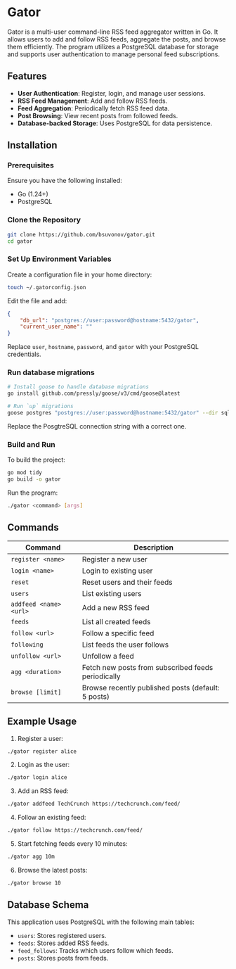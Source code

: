 # Gator

Gator is a multi-user command-line RSS feed aggregator written in Go. It allows users to add and follow RSS feeds, aggregate the posts, and browse them efficiently. The program utilizes a PostgreSQL database for storage and supports user authentication to manage personal feed subscriptions.

## Features

- **User Authentication**: Register, login, and manage user sessions.
- **RSS Feed Management**: Add and follow RSS feeds.
- **Feed Aggregation**: Periodically fetch RSS feed data.
- **Post Browsing**: View recent posts from followed feeds.
- **Database-backed Storage**: Uses PostgreSQL for data persistence.

## Installation

### Prerequisites
Ensure you have the following installed:

- Go (1.24+)
- PostgreSQL

### Clone the Repository
```sh
git clone https://github.com/bsuvonov/gator.git
cd gator
```

### Set Up Environment Variables
Create a configuration file in your home directory:
```sh
touch ~/.gatorconfig.json
```
Edit the file and add:
```json
{
    "db_url": "postgres://user:password@hostname:5432/gator",
    "current_user_name": ""
}
```
Replace `user`, `hostname`, `password`, and `gator` with your PostgreSQL credentials.

### Run database migrations

```sh
# Install goose to handle database migrations
go install github.com/pressly/goose/v3/cmd/goose@latest

# Run `up` migrations
goose postgres "postgres://user:password@hostname:5432/gator" --dir sql/schema up
```
Replace the PosgtreSQL connection string with a correct one.

### Build and Run
To build the project:
```sh
go mod tidy
go build -o gator
```
Run the program:
```sh
./gator <command> [args]
```

## Commands

| Command         | Description |
|----------------|-------------|
| `register <name>` | Register a new user |
| `login <name>` | Login to existing user |
| `reset` | Reset users and their feeds |
| `users` | List existing users |
| `addfeed <name> <url>` | Add a new RSS feed |
| `feeds` | List all created feeds |
| `follow <url>` | Follow a specific feed |
| `following` | List feeds the user follows |
| `unfollow <url>` | Unfollow a feed |
| `agg <duration>` | Fetch new posts from subscribed feeds periodically |
| `browse [limit]` | Browse recently published posts (default: 5 posts) |

## Example Usage

1. Register a user:
```sh
./gator register alice
```

2. Login as the user:
```sh
./gator login alice
```

3. Add an RSS feed:
```sh
./gator addfeed TechCrunch https://techcrunch.com/feed/
```

4. Follow an existing feed:
```sh
./gator follow https://techcrunch.com/feed/
```

5. Start fetching feeds every 10 minutes:
```sh
./gator agg 10m
```

6. Browse the latest posts:
```sh
./gator browse 10
```

## Database Schema
This application uses PostgreSQL with the following main tables:

- `users`: Stores registered users.
- `feeds`: Stores added RSS feeds.
- `feed_follows`: Tracks which users follow which feeds.
- `posts`: Stores posts from feeds.
